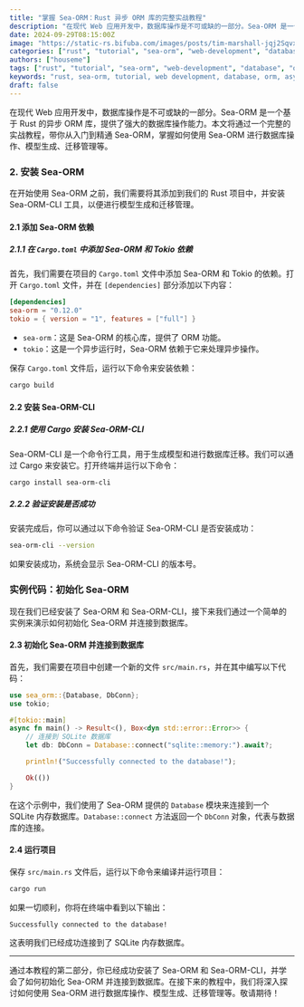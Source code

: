 ```yaml
---
title: "掌握 Sea-ORM：Rust 异步 ORM 库的完整实战教程"
description: "在现代 Web 应用开发中，数据库操作是不可或缺的一部分。Sea-ORM 是一个基于 Rust 的异步 ORM 库，提供了强大的数据库操作能力。本文将通过一个完整的实战教程，带你从入门到精通 Sea-ORM，掌握如何使用 Sea-ORM 进行数据库操作、模型生成、迁移管理等。"
date: 2024-09-29T08:15:00Z
image: "https://static-rs.bifuba.com/images/posts/tim-marshall-jqj2SqvxMVY-unsplash.jpg"
categories: ["rust", "tutorial", "sea-orm", "web-development", "database", "orm", "async","实战指南"]
authors: ["houseme"]
tags: ["rust", "tutorial", "sea-orm", "web-development", "database", "orm", "async", "cli", "tokio","实战指南","数据库","web开发","异步编程"]
keywords: "rust, sea-orm, tutorial, web development, database, orm, async, cli, tokio, 实战指南, 数据库, web开发, 异步编程"
draft: false
---
```


在现代 Web 应用开发中，数据库操作是不可或缺的一部分。Sea-ORM 是一个基于 Rust 的异步 ORM 库，提供了强大的数据库操作能力。本文将通过一个完整的实战教程，带你从入门到精通 Sea-ORM，掌握如何使用 Sea-ORM 进行数据库操作、模型生成、迁移管理等。

### 2. 安装 Sea-ORM

在开始使用 Sea-ORM 之前，我们需要将其添加到我们的 Rust 项目中，并安装 Sea-ORM-CLI 工具，以便进行模型生成和迁移管理。

#### 2.1 添加 Sea-ORM 依赖

##### 2.1.1 在 `Cargo.toml` 中添加 Sea-ORM 和 Tokio 依赖

首先，我们需要在项目的 `Cargo.toml` 文件中添加 Sea-ORM 和 Tokio 的依赖。打开 `Cargo.toml` 文件，并在 `[dependencies]` 部分添加以下内容：

```toml
[dependencies]
sea-orm = "0.12.0"
tokio = { version = "1", features = ["full"] }
```

- `sea-orm`：这是 Sea-ORM 的核心库，提供了 ORM 功能。
- `tokio`：这是一个异步运行时，Sea-ORM 依赖于它来处理异步操作。

保存 `Cargo.toml` 文件后，运行以下命令来安装依赖：

```bash
cargo build
```

#### 2.2 安装 Sea-ORM-CLI

##### 2.2.1 使用 Cargo 安装 Sea-ORM-CLI

Sea-ORM-CLI 是一个命令行工具，用于生成模型和进行数据库迁移。我们可以通过 Cargo 来安装它。打开终端并运行以下命令：

```bash
cargo install sea-orm-cli
```

##### 2.2.2 验证安装是否成功

安装完成后，你可以通过以下命令验证 Sea-ORM-CLI 是否安装成功：

```bash
sea-orm-cli --version
```

如果安装成功，系统会显示 Sea-ORM-CLI 的版本号。

### 实例代码：初始化 Sea-ORM

现在我们已经安装了 Sea-ORM 和 Sea-ORM-CLI，接下来我们通过一个简单的实例来演示如何初始化 Sea-ORM 并连接到数据库。

#### 2.3 初始化 Sea-ORM 并连接到数据库

首先，我们需要在项目中创建一个新的文件 `src/main.rs`，并在其中编写以下代码：

```rust
use sea_orm::{Database, DbConn};
use tokio;

#[tokio::main]
async fn main() -> Result<(), Box<dyn std::error::Error>> {
    // 连接到 SQLite 数据库
    let db: DbConn = Database::connect("sqlite::memory:").await?;

    println!("Successfully connected to the database!");

    Ok(())
}
```

在这个示例中，我们使用了 Sea-ORM 提供的 `Database` 模块来连接到一个 SQLite 内存数据库。`Database::connect` 方法返回一个 `DbConn` 对象，代表与数据库的连接。

#### 2.4 运行项目

保存 `src/main.rs` 文件后，运行以下命令来编译并运行项目：

```bash
cargo run
```

如果一切顺利，你将在终端中看到以下输出：

```
Successfully connected to the database!
```

这表明我们已经成功连接到了 SQLite 内存数据库。

---

通过本教程的第二部分，你已经成功安装了 Sea-ORM 和 Sea-ORM-CLI，并学会了如何初始化 Sea-ORM 并连接到数据库。在接下来的教程中，我们将深入探讨如何使用 Sea-ORM 进行数据库操作、模型生成、迁移管理等。敬请期待！
